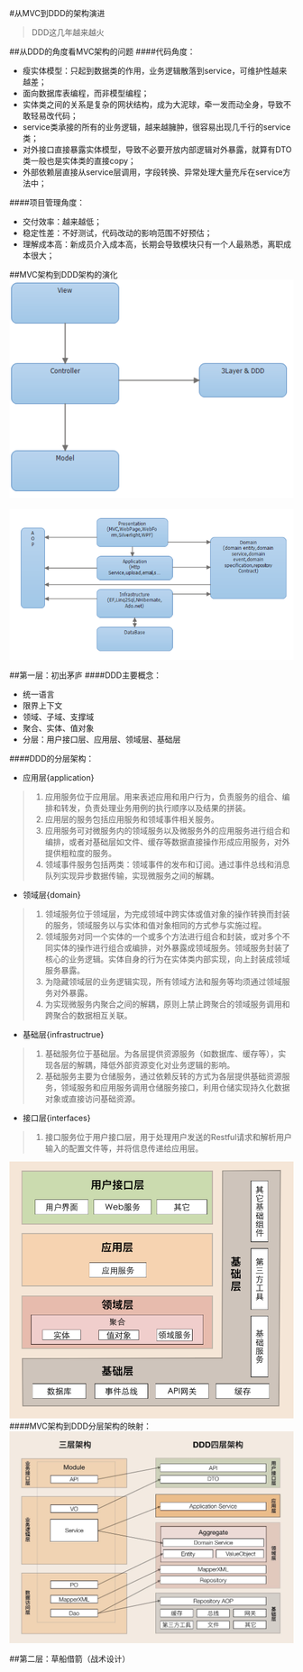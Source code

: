 #从MVC到DDD的架构演进

> DDD这几年越来越火 

##从DDD的角度看MVC架构的问题
####代码角度： 
 + 瘦实体模型：只起到数据类的作用，业务逻辑散落到service，可维护性越来越差；
 + 面向数据库表编程，而非模型编程；
 + 实体类之间的关系是复杂的网状结构，成为大泥球，牵一发而动全身，导致不敢轻易改代码；
 + service类承接的所有的业务逻辑，越来越臃肿，很容易出现几千行的service类；
 + 对外接口直接暴露实体模型，导致不必要开放内部逻辑对外暴露，就算有DTO类一般也是实体类的直接copy；
 + 外部依赖层直接从service层调用，字段转换、异常处理大量充斥在service方法中；
 
####项目管理角度：
 + 交付效率：越来越低；
 + 稳定性差：不好测试，代码改动的影响范围不好预估；
 + 理解成本高：新成员介入成本高，长期会导致模块只有一个人最熟悉，离职成本很大；

##MVC架构到DDD架构的演化
![](../../assets/img/ddd/05110004.jpg) &nbsp;&nbsp;  ![](../../assets/img/ddd/05110003.jpg)
 
 
##第一层：初出茅庐
####DDD主要概念：
+ 统一语言 
+ 限界上下文
+ 领域、子域、支撑域
+ 聚合、实体、值对象
+ 分层：用户接口层、应用层、领域层、基础层 

####DDD的分层架构：
+ 应用层{application}
>1. 应用服务位于应用层。用来表述应用和用户行为，负责服务的组合、编排和转发，负责处理业务用例的执行顺序以及结果的拼装。
>2. 应用层的服务包括应用服务和领域事件相关服务。
>3. 应用服务可对微服务内的领域服务以及微服务外的应用服务进行组合和编排，或者对基础层如文件、缓存等数据直接操作形成应用服务，对外提供粗粒度的服务。
>4. 领域事件服务包括两类：领域事件的发布和订阅。通过事件总线和消息队列实现异步数据传输，实现微服务之间的解耦。

+ 领域层{domain}
>1. 领域服务位于领域层，为完成领域中跨实体或值对象的操作转换而封装的服务，领域服务以与实体和值对象相同的方式参与实施过程。
>2. 领域服务对同一个实体的一个或多个方法进行组合和封装，或对多个不同实体的操作进行组合或编排，对外暴露成领域服务。领域服务封装了核心的业务逻辑。实体自身的行为在实体类内部实现，向上封装成领域服务暴露。
>3. 为隐藏领域层的业务逻辑实现，所有领域方法和服务等均须通过领域服务对外暴露。
>4. 为实现微服务内聚合之间的解耦，原则上禁止跨聚合的领域服务调用和跨聚合的数据相互关联。

+ 基础层{infrastructrue}
>1. 基础服务位于基础层。为各层提供资源服务（如数据库、缓存等），实现各层的解耦，降低外部资源变化对业务逻辑的影响。
>2. 基础服务主要为仓储服务，通过依赖反转的方式为各层提供基础资源服务，领域服务和应用服务调用仓储服务接口，利用仓储实现持久化数据对象或直接访问基础资源。

+ 接口层{interfaces}
>1. 接口服务位于用户接口层，用于处理用户发送的Restful请求和解析用户输入的配置文件等，并将信息传递给应用层。
 
![0002](../../assets/img/ddd/05110002.jpg)
####MVC架构到DDD分层架构的映射：
![0001](../../assets/img/ddd/05110001.jpg)

##第二层：草船借箭（战术设计）



 


